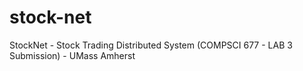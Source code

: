 # stock-net
StockNet - Stock Trading Distributed System (COMPSCI 677 - LAB 3 Submission) - UMass Amherst
